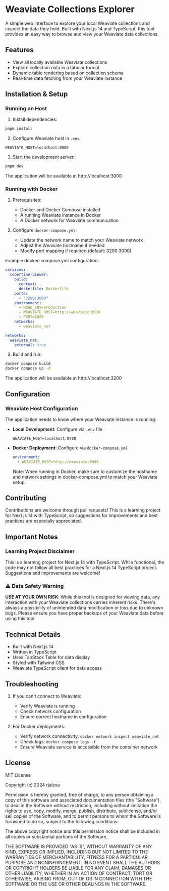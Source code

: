 # Weaviate Collections Explorer

A simple web interface to explore your local Weaviate collections and inspect the data they hold. Built with Next.js 14 and TypeScript, this tool provides an easy way to browse and view your Weaviate data collections.

## Features
- View all locally available Weaviate collections
- Explore collection data in a tabular format
- Dynamic table rendering based on collection schema
- Real-time data fetching from your Weaviate instance

## Installation & Setup

### Running on Host

1. Install dependencies:
```bash
pnpm install
```

2. Configure Weaviate host in `.env`:
```env
WEAVIATE_HOST=localhost:8080
```

3. Start the development server:
```bash
pnpm dev
```

The application will be available at http://localhost:3000

### Running with Docker

1. Prerequisites:
   - Docker and Docker Compose installed
   - A running Weaviate instance in Docker
   - A Docker network for Weaviate communication

2. Configure `docker-compose.yml`:
   - Update the network name to match your Weaviate network
   - Adjust the Weaviate hostname if needed
   - Modify port mapping if required (default: 3200:3000)

Example docker-compose.yml configuration:
```yaml
services:
  copertine-viewer:
    build:
      context: .
      dockerfile: Dockerfile
    ports:
      - "3200:3000"
    environment:
      - NODE_ENV=production
      - WEAVIATE_HOST=http://weaviate:8080
      - PORT=3000
    networks:
      - weaviate_net

networks:
  weaviate_net:
    external: true
```

3. Build and run:
```bash
docker compose build
docker compose up -d
```

The application will be available at http://localhost:3200

## Configuration

### Weaviate Host Configuration

The application needs to know where your Weaviate instance is running:

- **Local Development**: Configure via `.env` file
  ```env
  WEAVIATE_HOST=localhost:8080
  ```

- **Docker Deployment**: Configure via `docker-compose.yml`
  ```yaml
  environment:
    - WEAVIATE_HOST=http://weaviate:8080
  ```
  Note: When running in Docker, make sure to customize the hostname and network settings in docker-compose.yml to match your Weaviate setup.

## Contributing

Contributions are welcome through pull requests! This is a learning project for Next.js 14 with TypeScript, so suggestions for improvements and best practices are especially appreciated.

## Important Notes

### Learning Project Disclaimer
This is a learning project for Next.js 14 with TypeScript. While functional, the code may not follow all best practices for a Next.js 14 TypeScript project. Suggestions and improvements are welcome!

### ⚠️ Data Safety Warning
**USE AT YOUR OWN RISK**: While this tool is designed for viewing data, any interaction with your Weaviate collections carries inherent risks. There's always a possibility of unintended data modification or loss due to unknown bugs. Please ensure you have proper backups of your Weaviate data before using this tool.

## Technical Details

- Built with Next.js 14
- Written in TypeScript
- Uses TanStack Table for data display
- Styled with Tailwind CSS
- Weaviate TypeScript client for data access

## Troubleshooting

1. If you can't connect to Weaviate:
   - Verify Weaviate is running
   - Check network configuration
   - Ensure correct hostname in configuration

2. For Docker deployments:
   - Verify network connectivity: `docker network inspect weaviate_net`
   - Check logs: `docker compose logs -f`
   - Ensure Weaviate service is accessible from the container network

## License

MIT License

Copyright (c) 2024 rjalexa

Permission is hereby granted, free of charge, to any person obtaining a copy
of this software and associated documentation files (the "Software"), to deal
in the Software without restriction, including without limitation the rights
to use, copy, modify, merge, publish, distribute, sublicense, and/or sell
copies of the Software, and to permit persons to whom the Software is
furnished to do so, subject to the following conditions:

The above copyright notice and this permission notice shall be included in all
copies or substantial portions of the Software.

THE SOFTWARE IS PROVIDED "AS IS", WITHOUT WARRANTY OF ANY KIND, EXPRESS OR
IMPLIED, INCLUDING BUT NOT LIMITED TO THE WARRANTIES OF MERCHANTABILITY,
FITNESS FOR A PARTICULAR PURPOSE AND NONINFRINGEMENT. IN NO EVENT SHALL THE
AUTHORS OR COPYRIGHT HOLDERS BE LIABLE FOR ANY CLAIM, DAMAGES OR OTHER
LIABILITY, WHETHER IN AN ACTION OF CONTRACT, TORT OR OTHERWISE, ARISING FROM,
OUT OF OR IN CONNECTION WITH THE SOFTWARE OR THE USE OR OTHER DEALINGS IN THE
SOFTWARE.
